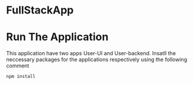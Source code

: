 # FullStackApp

# Run The Application

   This application have two apps User-UI and User-backend.
   Insatll the neccessary packages for the applications respectively using the following comment

   <code>npm install</code>
   

